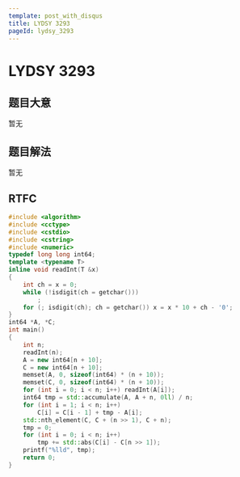 ```yaml
---
template: post_with_disqus
title: LYDSY 3293
pageId: lydsy_3293
---
```


# LYDSY 3293
<span id="poem"></span><script>$(function(){$.ajax('/api/poem?rnd='+Date.now()+Math.random()).done(function(data){$('#poem').text(data);});});</script>
## 题目大意
暂无

## 题目解法
暂无

## RTFC

```cpp
#include <algorithm>
#include <cctype>
#include <cstdio>
#include <cstring>
#include <numeric>
typedef long long int64;
template <typename T>
inline void readInt(T &x)
{
    int ch = x = 0;
    while (!isdigit(ch = getchar()))
        ;
    for (; isdigit(ch); ch = getchar()) x = x * 10 + ch - '0';
}
int64 *A, *C;
int main()
{
    int n;
    readInt(n);
    A = new int64[n + 10];
    C = new int64[n + 10];
    memset(A, 0, sizeof(int64) * (n + 10));
    memset(C, 0, sizeof(int64) * (n + 10));
    for (int i = 0; i < n; i++) readInt(A[i]);
    int64 tmp = std::accumulate(A, A + n, 0ll) / n;
    for (int i = 1; i < n; i++)
        C[i] = C[i - 1] + tmp - A[i];
    std::nth_element(C, C + (n >> 1), C + n);
    tmp = 0;
    for (int i = 0; i < n; i++)
        tmp += std::abs(C[i] - C[n >> 1]);
    printf("%lld", tmp);
    return 0;
}
```
<div id="__comment"></div>
